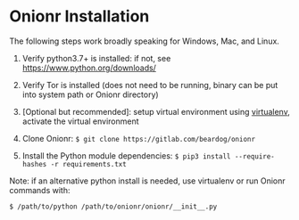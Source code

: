 # Onionr Installation

The following steps work broadly speaking for Windows, Mac, and Linux.

1. Verify python3.7+ is installed: if not, see https://www.python.org/downloads/

2. Verify Tor is installed (does not need to be running, binary can be put into system path or Onionr directory)

3. [Optional but recommended]: setup virtual environment using [virtualenv](https://virtualenv.pypa.io/en/latest/), activate the virtual environment

4. Clone Onionr: `$ git clone https://gitlab.com/beardog/onionr`

5. Install the Python module dependencies: `$ pip3 install --require-hashes -r requirements.txt`


Note: if an alternative python install is needed, use virtualenv or run Onionr commands with:

`$ /path/to/python /path/to/onionr/onionr/__init__.py`
